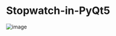 # Stopwatch-in-PyQt5
![image](https://github.com/user-attachments/assets/ee5ce963-132f-4593-ac58-cc577f5311cd)
